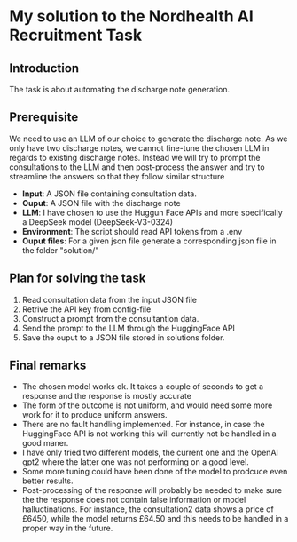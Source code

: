 # My solution to the Nordhealth AI Recruitment Task

## Introduction
The task is about automating the discharge note generation.

## Prerequisite
We need to use an LLM of our choice to generate the discharge note.
As we only have two discharge notes, we cannot fine-tune the chosen LLM in regards to existing discharge notes.
Instead we will try to prompt the consultations to the LLM and then post-process the answer and try to streamline
the answers so that they follow similar structure
- **Input**: A JSON file containing consultation data.
- **Ouput**: A JSON file with the discharge note
- **LLM**: I have chosen to use the Huggun Face APIs and more specifically a DeepSeek model (DeepSeek-V3-0324)
- **Environment**: The script should read API tokens from a .env
- **Ouput files**: For a given json file generate a corresponding json file in the folder "solution/"

## Plan for solving the task
1. Read consultation data from the input JSON file
2. Retrive the API key from config-file
3. Construct a prompt from the consultantion data.
4. Send the prompt to the LLM through the HuggingFace API
5. Save the ouput to a JSON file stored in solutions folder.

## Final remarks
- The chosen model works ok. It takes a couple of seconds to get a response and the response is mostly accurate
- The form of the outcome is not uniform, and would need some more work for it to produce uniform answers.
- There are no fault handling implemented. For instance, in case the HuggingFace API is not working this will currently not be handled in a good maner.
- I have only tried two different models, the current one and the OpenAI gpt2 where the latter one was not performing on a good level.
- Some more tuning could have been done of the model to prodcuce even better results.
- Post-processing of the response will probably be needed to make sure the the response does not contain false information or model halluctinations. For instance, the consultation2 data shows a price of £6450, while the model returns £64.50 and this needs to be handled in a proper way in the future.
